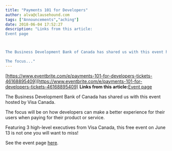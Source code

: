 ```yaml
---
title: "Payments 101 for Developers"
author: alva@clausehound.com
tags: ["Announcements","aching"]
date: 2018-06-04 17:52:27
description: "Links from this article:
Event page



The Business Development Bank of Canada has shared us with this event hosted by Visa Canada.

The focus..."
---
```


[https://www.eventbrite.com/e/payments-101-for-developers-tickets-46168895409](https://www.eventbrite.com/e/payments-101-for-developers-tickets-46168895409)
**Links from this article:**[Event page](https://www.eventbrite.com/e/payments-101-for-developers-tickets-46168895409)

The Business Development Bank of Canada has shared us with this event hosted by Visa Canada.

The focus will be on how developers can make a better experience for their users when paying for their product or service.

Featuring 3 high-level executives from Visa Canada, this free event on June 13 is not one you will want to miss!

See the event page [here](https://www.eventbrite.com/e/payments-101-for-developers-tickets-46168895409).